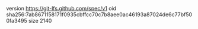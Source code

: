 version https://git-lfs.github.com/spec/v1
oid sha256:7ab8671158171f0935cbffcc70c7b8aee0ac46193a87024de6c77bf500fa3495
size 2140
